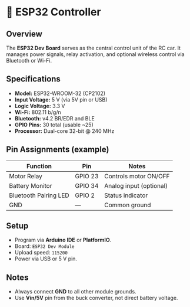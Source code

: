 # 🧠 ESP32 Controller

## Overview
The **ESP32 Dev Board** serves as the central control unit of the RC car. It manages power signals, relay activation, and optional wireless control via Bluetooth or Wi-Fi.

## Specifications
- **Model:** ESP32-WROOM-32 (CP2102)
- **Input Voltage:** 5 V (via 5V pin or USB)
- **Logic Voltage:** 3.3 V
- **Wi-Fi:** 802.11 b/g/n
- **Bluetooth:** v4.2 BR/EDR and BLE
- **GPIO Pins:** 30 total (usable ~25)
- **Processor:** Dual-core 32-bit @ 240 MHz

## Pin Assignments (example)
| Function | Pin | Notes |
|-----------|-----|-------|
| Motor Relay | GPIO 23 | Controls motor ON/OFF |
| Battery Monitor | GPIO 34 | Analog input (optional) |
| Bluetooth Pairing LED | GPIO 2 | Status indicator |
| GND | — | Common ground |

## Setup
- Program via **Arduino IDE** or **PlatformIO**.
- Board: `ESP32 Dev Module`
- Upload speed: `115200`
- Power via USB or 5 V pin.

## Notes
- Always connect **GND** to all other module grounds.
- Use **Vin/5V** pin from the buck converter, not direct battery voltage.